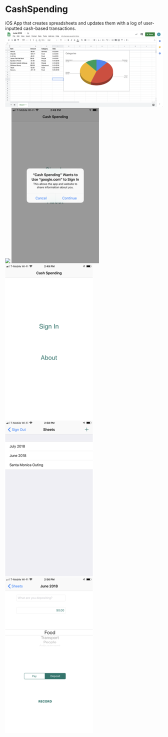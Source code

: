 # CashSpending
iOS App that creates spreadsheets and updates them with a log of user-inputted cash-based transactions. 
<img src="images/spreadsheet.png">
<img src="images/appicon.PNG" width="280">
<img src="images/googlesignin.PNG" width="280">
<img src="images/introscreen.PNG" width="280">
<img src="images/sheetlist.PNG" width="280">
<img src="images/sheetupdate.PNG" width="280">
